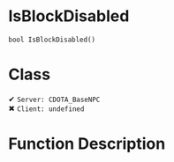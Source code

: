 # IsBlockDisabled
```
bool IsBlockDisabled()
```
# Class
✔ `Server: CDOTA_BaseNPC`  
✖ `Client: undefined`  

# Function Description

